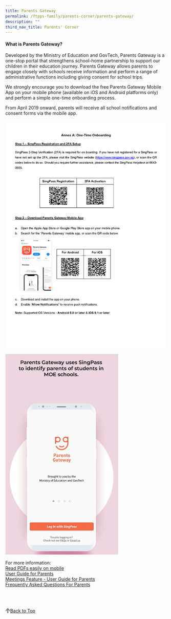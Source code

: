 ```yaml
---
title: Parents Gateway
permalink: /ftpps-family/parents-corner/parents-gateway/
description: ""
third_nav_title: Parents' Corner
---
```

<h4>What is Parents Gateway?</h4>

Developed by the Ministry of Education and GovTech, Parents Gateway is a one-stop portal that strengthens school-home partnership to support our children in their education journey. Parents Gateway allows parents to engage closely with schools receive information and perform a range of administrative functions including giving consent for school trips.

We strongly encourage you to download the free Parents Gateway Mobile App on your mobile phone (available on iOS and Android platforms only) and perform a simple one-time onboarding process.

From April 2019 onward, parents will receive all school notifications and consent forms via the mobile app. 

![](/images/1PG%20One-Time%20Onboarding%20Guide%20002_Page_1.jpg)

<img src="/images/PG%20Animated%20Gif.gif" style="width:70%"/>

For more information: 
<br>
[Read PDFs easily on mobile](/files/Read%20PDFs%20easily%20on%20mobile.pdf)
<br>
[User Guide for Parents](/files/User%20Guide%20for%20Parents.pdf)
<br>
[Meetings Feature - User Guide for Parents](/files/Meetings%20Feature%20-%20User%20Guide%20for%20Parents.pdf)
<br>
[Frequently Asked Questions For Parents](/files/Frequently%20Asked%20Questions%20For%20Parents.pdf)

<br>
<br>
<br>

<a href="/ftpps-family/parents-corner/parents-gateway#lo_main">
	 <img src="/images/arrow-up.png" style="width:3%" align="left"/> Back to Top
</a>